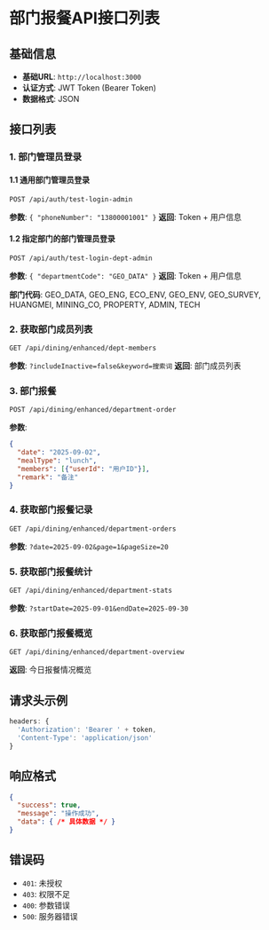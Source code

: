 # 部门报餐API接口列表

## 基础信息
- **基础URL**: `http://localhost:3000`
- **认证方式**: JWT Token (Bearer Token)
- **数据格式**: JSON

## 接口列表

### 1. 部门管理员登录

#### 1.1 通用部门管理员登录
```
POST /api/auth/test-login-admin
```
**参数**: `{ "phoneNumber": "13800001001" }`
**返回**: Token + 用户信息

#### 1.2 指定部门的部门管理员登录
```
POST /api/auth/test-login-dept-admin
```
**参数**: `{ "departmentCode": "GEO_DATA" }`
**返回**: Token + 用户信息

**部门代码**: GEO_DATA, GEO_ENG, ECO_ENV, GEO_ENV, GEO_SURVEY, HUANGMEI, MINING_CO, PROPERTY, ADMIN, TECH

### 2. 获取部门成员列表
```
GET /api/dining/enhanced/dept-members
```
**参数**: `?includeInactive=false&keyword=搜索词`
**返回**: 部门成员列表

### 3. 部门报餐
```
POST /api/dining/enhanced/department-order
```
**参数**: 
```json
{
  "date": "2025-09-02",
  "mealType": "lunch",
  "members": [{"userId": "用户ID"}],
  "remark": "备注"
}
```

### 4. 获取部门报餐记录
```
GET /api/dining/enhanced/department-orders
```
**参数**: `?date=2025-09-02&page=1&pageSize=20`

### 5. 获取部门报餐统计
```
GET /api/dining/enhanced/department-stats
```
**参数**: `?startDate=2025-09-01&endDate=2025-09-30`

### 6. 获取部门报餐概览
```
GET /api/dining/enhanced/department-overview
```
**返回**: 今日报餐情况概览

## 请求头示例
```javascript
headers: {
  'Authorization': 'Bearer ' + token,
  'Content-Type': 'application/json'
}
```

## 响应格式
```json
{
  "success": true,
  "message": "操作成功",
  "data": { /* 具体数据 */ }
}
```

## 错误码
- `401`: 未授权
- `403`: 权限不足  
- `400`: 参数错误
- `500`: 服务器错误
